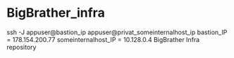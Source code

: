# BigBrather_infra
ssh -J appuser@bastion_ip appuser@privat_someinternalhost_ip
bastion_IP = 178.154.200.77
someinternalhost_IP = 10.128.0.4
BigBrather Infra repository